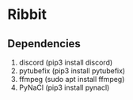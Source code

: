 # Ribbit

## Dependencies
1. discord (pip3 install discord)
2. pytubefix (pip3 install pytubefix)
3. ffmpeg (sudo apt install ffmpeg)
4. PyNaCl (pip3 install pynacl)
